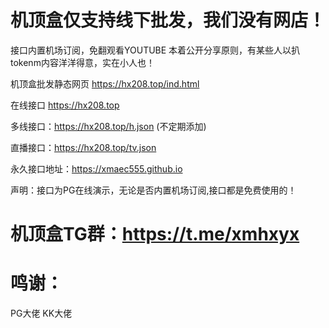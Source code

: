 #  机顶盒仅支持线下批发，我们没有网店！

接口内置机场订阅，免翻观看YOUTUBE   本着公开分享原则，有某些人以扒tokenm内容洋洋得意，实在小人也！

机顶盒批发静态网页  https://hx208.top/ind.html   

在线接口  https://hx208.top   

多线接口：https://hx208.top/h.json   (不定期添加)

直播接口：https://hx208.top/tv.json

永久接口地址：https://xmaec555.github.io

 声明：接口为PG在线演示，无论是否内置机场订阅,接口都是免费使用的！

# 机顶盒TG群：https://t.me/xmhxyx

# 鸣谢：
PG大佬  KK大佬
